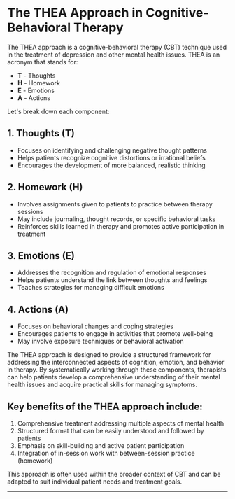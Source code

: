 # The THEA Approach in Cognitive-Behavioral Therapy

The THEA approach is a cognitive-behavioral therapy (CBT) technique used in the treatment of depression and other mental health issues. THEA is an acronym that stands for:

- **T** - Thoughts
- **H** - Homework
- **E** - Emotions
- **A** - Actions

Let's break down each component:

## 1. Thoughts (T)

- Focuses on identifying and challenging negative thought patterns
- Helps patients recognize cognitive distortions or irrational beliefs
- Encourages the development of more balanced, realistic thinking

## 2. Homework (H)

- Involves assignments given to patients to practice between therapy sessions
- May include journaling, thought records, or specific behavioral tasks
- Reinforces skills learned in therapy and promotes active participation in treatment

## 3. Emotions (E)

- Addresses the recognition and regulation of emotional responses
- Helps patients understand the link between thoughts and feelings
- Teaches strategies for managing difficult emotions

## 4. Actions (A)

- Focuses on behavioral changes and coping strategies
- Encourages patients to engage in activities that promote well-being
- May involve exposure techniques or behavioral activation

The THEA approach is designed to provide a structured framework for addressing the interconnected aspects of cognition, emotion, and behavior in therapy. By systematically working through these components, therapists can help patients develop a comprehensive understanding of their mental health issues and acquire practical skills for managing symptoms.

## Key benefits of the THEA approach include:
1. Comprehensive treatment addressing multiple aspects of mental health
2. Structured format that can be easily understood and followed by patients
3. Emphasis on skill-building and active patient participation
4. Integration of in-session work with between-session practice (homework)

This approach is often used within the broader context of CBT and can be adapted to suit individual patient needs and treatment goals.

***
